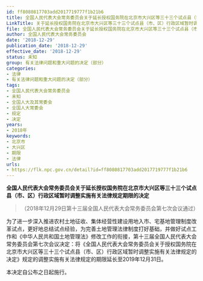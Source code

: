 ```yaml
---
id: ff8080817703add2017719777f1b21b6
title: 全国人民代表大会常务委员会关于延长授权国务院在北京市大兴区等三十三个试点县（市、区）行政区域暂时调整实施有关法律规定期限的决定（2018）
LinkTitle: 关于延长授权国务院在北京市大兴区等三十三个试点县（市、区）行政区域暂时调整实施有关法律规定期限的决定（2018）
file: 全国人民代表大会常务委员会关于延长授权国务院在北京市大兴区等三十三个试点县（市、区）行政区域暂时调整实施有关法律规定期限的决定（2018）_ff8080817703add2017719777f1b21b6.docx
author: 全国人民代表大会常务委员会
date: '2018-12-29'
publication_date: '2018-12-29'
effective_date: '2018-12-29'
status: 未知
group: 有关法律问题和重大问题的决定（部分）
categories:
- 法律
- 有关法律问题和重大问题的决定（部分）
tags:
- 全国人民代表大会常务委员会
- 未知
- 全国人大及其常委会
- 全国人大常委会
- 规定
- 决定
years:
- 2018年
keywords:
- 北京市
- 大兴区
- 期限
- 法律
urls:
- https://flk.npc.gov.cn/detail?id=ff8080817703add2017719777f1b21b6
---
```


**全国人民代表大会常务委员会关于延长授权国务院在北京市大兴区等三十三个试点县（市、区）行政区域暂时调整实施有关法律规定期限的决定**

> （2018年12月29日第十三届全国人民代表大会常务委员会第七次会议通过）

为了进一步深入推进农村土地征收、集体经营性建设用地入市、宅基地管理制度改革试点，更好地总结试点经验，为完善土地管理法律制度打好基础，并做好试点工作和《中华人民共和国土地管理法》修改工作的衔接，第十三届全国人民代表大会常务委员会第七次会议决定：将《全国人民代表大会常务委员会关于授权国务院在北京市大兴区等三十三个试点县（市、区）行政区域暂时调整实施有关法律规定的决定》规定的调整实施有关法律规定的期限延长至2019年12月31日。

本决定自公布之日起施行。
